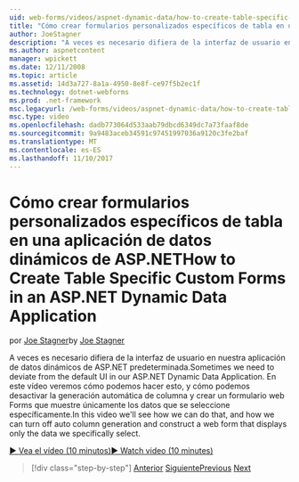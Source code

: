 ```yaml
---
uid: web-forms/videos/aspnet-dynamic-data/how-to-create-table-specific-custom-forms-in-an-aspnet-dynamic-data-application
title: "Cómo crear formularios personalizados específicos de tabla en una aplicación de datos dinámicos de ASP.NET | Documentos de Microsoft"
author: JoeStagner
description: "A veces es necesario difiera de la interfaz de usuario en nuestra aplicación de datos dinámicos de ASP.NET predeterminada. En este vídeo veremos cómo podemos hacer esto, y cómo podemos desactivar..."
ms.author: aspnetcontent
manager: wpickett
ms.date: 12/11/2008
ms.topic: article
ms.assetid: 14d3a727-8a1a-4950-8e8f-ce97f5b2ec1f
ms.technology: dotnet-webforms
ms.prod: .net-framework
msc.legacyurl: /web-forms/videos/aspnet-dynamic-data/how-to-create-table-specific-custom-forms-in-an-aspnet-dynamic-data-application
msc.type: video
ms.openlocfilehash: dadb773064d533aab79dbcd6349dc7a73faaf8de
ms.sourcegitcommit: 9a9483aceb34591c97451997036a9120c3fe2baf
ms.translationtype: MT
ms.contentlocale: es-ES
ms.lasthandoff: 11/10/2017
---
```

<a name="how-to-create-table-specific-custom-forms-in-an-aspnet-dynamic-data-application"></a><span data-ttu-id="291c6-104">Cómo crear formularios personalizados específicos de tabla en una aplicación de datos dinámicos de ASP.NET</span><span class="sxs-lookup"><span data-stu-id="291c6-104">How to Create Table Specific Custom Forms in an ASP.NET Dynamic Data Application</span></span>
====================
<span data-ttu-id="291c6-105">por [Joe Stagner](https://github.com/JoeStagner)</span><span class="sxs-lookup"><span data-stu-id="291c6-105">by [Joe Stagner](https://github.com/JoeStagner)</span></span>

<span data-ttu-id="291c6-106">A veces es necesario difiera de la interfaz de usuario en nuestra aplicación de datos dinámicos de ASP.NET predeterminada.</span><span class="sxs-lookup"><span data-stu-id="291c6-106">Sometimes we need to deviate from the default UI in our ASP.NET Dynamic Data Application.</span></span> <span data-ttu-id="291c6-107">En este vídeo veremos cómo podemos hacer esto, y cómo podemos desactivar la generación automática de columna y crear un formulario web Forms que muestre únicamente los datos que se seleccione específicamente.</span><span class="sxs-lookup"><span data-stu-id="291c6-107">In this video we'll see how we can do that, and how we can turn off auto column generation and construct a web form that displays only the data we specifically select.</span></span>

[<span data-ttu-id="291c6-108">&#9654; Vea el vídeo (10 minutos)</span><span class="sxs-lookup"><span data-stu-id="291c6-108">&#9654; Watch video (10 minutes)</span></span>](https://channel9.msdn.com/Blogs/ASP-NET-Site-Videos/how-to-create-table-specific-custom-forms-in-an-aspnet-dynamic-data-application)

>[!div class="step-by-step"]
<span data-ttu-id="291c6-109">[Anterior](how-to-remove-columns-from-your-dynamicdata-data-grids.md)
[Siguiente](aspnet-dynamic-data-custom-form-formatting.md)</span><span class="sxs-lookup"><span data-stu-id="291c6-109">[Previous](how-to-remove-columns-from-your-dynamicdata-data-grids.md)
[Next](aspnet-dynamic-data-custom-form-formatting.md)</span></span>
